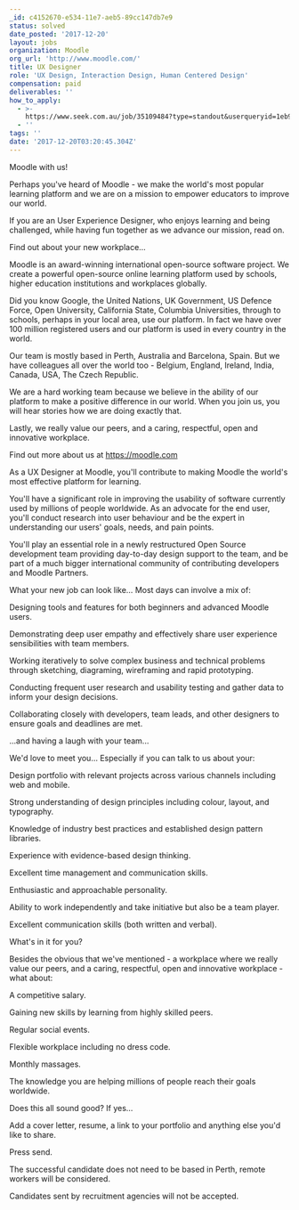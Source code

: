 ```yaml
---
_id: c4152670-e534-11e7-aeb5-89cc147db7e9
status: solved
date_posted: '2017-12-20'
layout: jobs
organization: Moodle
org_url: 'http://www.moodle.com/'
title: UX Designer
role: 'UX Design, Interaction Design, Human Centered Design'
compensation: paid
deliverables: ''
how_to_apply:
  - >-
    https://www.seek.com.au/job/35109484?type=standout&userqueryid=1eb9fb9463131a7e5cbfc77ee52a16e4-9673835
  - ''
tags: ''
date: '2017-12-20T03:20:45.304Z'
---
```

Moodle with us!

Perhaps you've heard of Moodle - we make the world's most popular learning platform and we are on a mission to empower educators to improve our world.

If you are an User Experience Designer, who enjoys learning and being challenged, while having fun together as we advance our mission, read on.

Find out about your new workplace...  

Moodle is an award-winning international open-source software project. We create a powerful open-source online learning platform used by schools, higher education institutions and workplaces globally.

Did you know Google, the United Nations, UK Government, US Defence Force, Open University, California State, Columbia Universities, through to schools, perhaps in your local area, use our platform. In fact we have over 100 million registered users and our platform is used in every country in the world.

Our team is mostly based in Perth, Australia and Barcelona, Spain.  But we have colleagues all over the world too - Belgium, England, Ireland, India, Canada, USA, The Czech Republic.

We are a hard working team because we believe in the ability of our platform to make a positive difference in our world.  When you join us, you will hear stories how we are doing exactly that.

Lastly, we really value our peers, and a caring, respectful, open and innovative workplace.

Find out more about us at https://moodle.com

As a UX Designer at Moodle, you'll contribute to making Moodle the world's most effective platform for learning.

You'll have a significant role in improving the usability of software currently used by millions of people worldwide. As an advocate for the end user, you'll conduct research into user behaviour and be the expert in understanding our users' goals, needs, and pain points.

You'll play an essential role in a newly restructured Open Source development team providing day-to-day design support to the team, and be part of a much bigger international community of contributing developers and Moodle Partners.

What your new job can look like… Most days can involve a mix of:

Designing tools and features for both beginners and advanced Moodle users.

Demonstrating deep user empathy and effectively share user experience sensibilities with team members.

Working iteratively to solve complex business and technical problems through sketching, diagraming, wireframing and rapid prototyping.

Conducting frequent user research and usability testing and gather data to inform your design decisions.

Collaborating closely with developers, team leads, and other designers to ensure goals and deadlines are met.

...and having a laugh with your team...

We'd love to meet you… Especially if you can talk to us about your:

Design portfolio with relevant projects across various channels including web and mobile.

Strong understanding of design principles including colour, layout, and typography.

Knowledge of industry best practices and established design pattern libraries.

Experience with evidence-based design thinking.

Excellent time management and communication skills.

Enthusiastic and approachable personality.

Ability to work independently and take initiative but also be a team player.

Excellent communication skills (both written and verbal).

What's in it for you?

Besides the obvious that we've mentioned - a workplace where we really value our peers, and a caring, respectful, open and innovative workplace - what about:

A competitive salary.

Gaining new skills by learning from highly skilled peers.

Regular social events.

Flexible workplace including no dress code.

Monthly massages.

The knowledge you are helping millions of people reach their goals worldwide.

Does this all sound good? If yes…

Add a cover letter, resume, a link to your portfolio and anything else you'd like to share.

Press send.

The successful candidate does not need to be based in Perth, remote workers will be considered.

Candidates sent by recruitment agencies will not be accepted.
